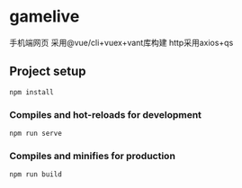 # gamelive

手机端网页 采用@vue/cli+vuex+vant库构建
http采用axios+qs

## Project setup
```
npm install
```

### Compiles and hot-reloads for development
```
npm run serve
```

### Compiles and minifies for production
```
npm run build
```

